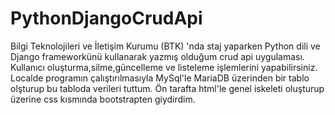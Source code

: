# PythonDjangoCrudApi
Bilgi Teknolojileri ve İletişim Kurumu (BTK) 'nda staj yaparken Python dili ve Django frameworkünü kullanarak yazmış olduğum crud api uygulaması. Kullanıcı oluşturma,silme,güncelleme ve listeleme işlemlerini yapabilirsiniz. Localde programın çalıştırılmasıyla MySql'le MariaDB üzerinden bir tablo olşturup bu tabloda verileri tuttum. Ön tarafta html'le genel iskeleti oluşturup üzerine css kısmında bootstrapten giydirdim.
